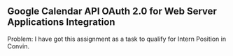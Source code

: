 ## Google Calendar API OAuth 2.0 for Web Server Applications Integration

Problem: I have got this assignment as a task to qualify for Intern Position in Convin.

